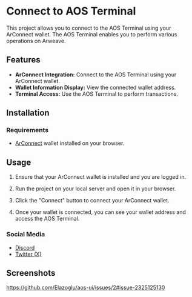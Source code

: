 # Connect to AOS Terminal

This project allows you to connect to the AOS Terminal using your ArConnect wallet. The AOS Terminal enables you to perform various operations on Arweave.

## Features

- **ArConnect Integration:** Connect to the AOS Terminal using your ArConnect wallet.
- **Wallet Information Display:** View the connected wallet address.
- **Terminal Access:** Use the AOS Terminal to perform transactions.

## Installation

### Requirements

- [ArConnect](https://arconnect.io/) wallet installed on your browser.

## Usage

1. Ensure that your ArConnect wallet is installed and you are logged in.

2. Run the project on your local server and open it in your browser.

3. Click the "Connect" button to connect your ArConnect wallet.

4. Once your wallet is connected, you can see your wallet address and access the AOS Terminal.

### Social Media

- [Discord](https://discord.gg/WWhWADPS)
- [Twitter (X)](https://x.com/aoTheComputer)

## Screenshots

https://github.com/Elazoglu/aos-ui/issues/2#issue-2325125130

